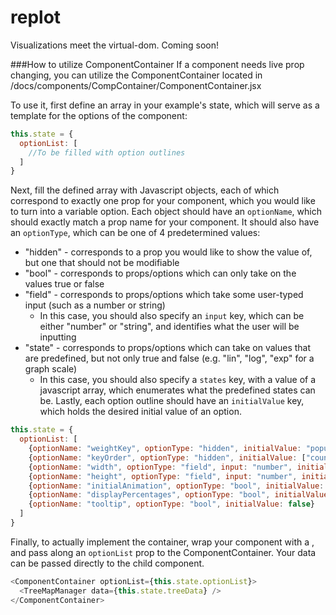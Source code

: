 # replot
Visualizations meet the virtual-dom. Coming soon!

###How to utilize ComponentContainer
If a component needs live prop changing, you can utilize the ComponentContainer
located in /docs/components/CompContainer/ComponentContainer.jsx

To use it, first define an array in your example's state, which will serve as a
template for the options of the component:

```javascript
this.state = {
  optionList: [
    //To be filled with option outlines
  ]
}
```

Next, fill the defined array with Javascript objects, each of which correspond to
exactly one prop for your component, which you would like to turn into a
variable option. Each object should have an `optionName`, which should exactly match
a prop name for your component. It should also have an `optionType`, which can
be one of 4 predetermined values:
* "hidden" - corresponds to a prop you would like to show the value of, but
  one that should not be modifiable
* "bool" - corresponds to props/options which can only take on the values true
  or false
* "field" - corresponds to props/options which take some user-typed input (such as
  a number or string)
  * In this case, you should also specify an `input` key, which can be either
    "number" or "string", and identifies what the user will be inputting
* "state" - corresponds to props/options which can take on values that are predefined,
  but not only true and false (e.g. "lin", "log", "exp" for a graph scale)
  * In this case, you should also specify a `states` key, with a value of a javascript
    array, which enumerates what the predefined states can be.
Lastly, each option outline should have an `initialValue` key, which holds the
desired initial value of an option.

```javascript
this.state = {
  optionList: [
    {optionName: "weightKey", optionType: "hidden", initialValue: "population"},
    {optionName: "keyOrder", optionType: "hidden", initialValue: ["country", "state", "city"]},
    {optionName: "width", optionType: "field", input: "number", initialValue: 800},
    {optionName: "height", optionType: "field", input: "number", initialValue: 400},
    {optionName: "initialAnimation", optionType: "bool", initialValue: true},
    {optionName: "displayPercentages", optionType: "bool", initialValue: true},
    {optionName: "tooltip", optionType: "bool", initialValue: false}
  ]
}
```

Finally, to actually implement the container, wrap your component with a
<ComponentContainer></ComponentContainer>, and pass along an `optionList` prop to
the ComponentContainer. Your data can be passed directly to the child component.

```javascript
<ComponentContainer optionList={this.state.optionList}>
  <TreeMapManager data={this.state.treeData} />
</ComponentContainer>
```
